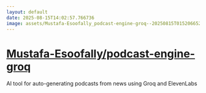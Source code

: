```yaml
---
layout: default
date: 2025-08-15T14:02:57.766736
image: assets/Mustafa-Esoofally_podcast-engine-groq--20250815T015206652--cropped.png
---
```


# [Mustafa-Esoofally/podcast-engine-groq](https://github.com/Mustafa-Esoofally/podcast-engine-groq)

AI tool for auto-generating podcasts from news using Groq and ElevenLabs

